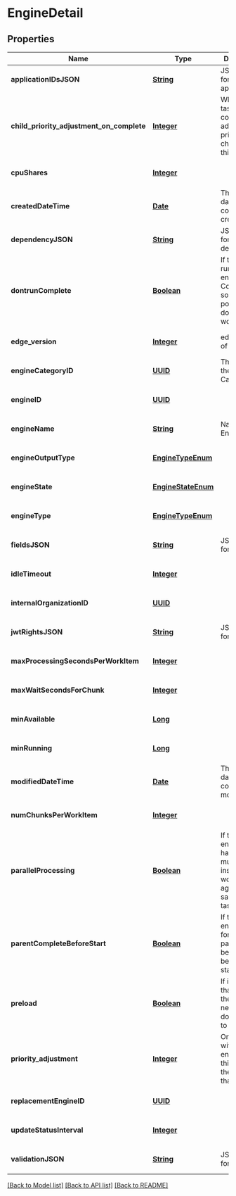 # EngineDetail
## Properties

Name | Type | Description | Notes
------------ | ------------- | ------------- | -------------
**applicationIDsJSON** | [**String**](string.md) | JSON Data for application_id | [optional] [default to null]
**child\_priority\_adjustment\_on\_complete** | [**Integer**](integer.md) | When this task completes, adjust the priority of child tasks by this value | [optional] [default to null]
**cpuShares** | [**Integer**](integer.md) |  | [optional] [default to null]
**createdDateTime** | [**Date**](DateTime.md) | This is the datetime the core was created | [optional] [default to null]
**dependencyJSON** | [**String**](string.md) | JSON Data for dependency | [optional] [default to null]
**dontrunComplete** | [**Boolean**](boolean.md) | If true, do not run this engine.  Complete as soon as possible and do not assign work. | [optional] [default to null]
**edge\_version** | [**Integer**](integer.md) | edge version of the engine | [optional] [default to null]
**engineCategoryID** | [**UUID**](UUID.md) | The UUID of the Engine Category | [optional] [default to null]
**engineID** | [**UUID**](UUID.md) |  | [optional] [default to null]
**engineName** | [**String**](string.md) | Name of the Engine | [optional] [default to null]
**engineOutputType** | [**EngineTypeEnum**](EngineTypeEnum.md) |  | [optional] [default to null]
**engineState** | [**EngineStateEnum**](EngineStateEnum.md) |  | [optional] [default to null]
**engineType** | [**EngineTypeEnum**](EngineTypeEnum.md) |  | [optional] [default to null]
**fieldsJSON** | [**String**](string.md) | JSON Data for fields | [optional] [default to null]
**idleTimeout** | [**Integer**](integer.md) |  | [optional] [default to null]
**internalOrganizationID** | [**UUID**](UUID.md) |  | [optional] [default to null]
**jwtRightsJSON** | [**String**](string.md) | JSON Data for jwt_rights | [optional] [default to null]
**maxProcessingSecondsPerWorkItem** | [**Integer**](integer.md) |  | [optional] [default to null]
**maxWaitSecondsForChunk** | [**Integer**](integer.md) |  | [optional] [default to null]
**minAvailable** | [**Long**](long.md) |  | [optional] [default to null]
**minRunning** | [**Long**](long.md) |  | [optional] [default to null]
**modifiedDateTime** | [**Date**](DateTime.md) | This is the datetime the core was last modified. | [optional] [default to null]
**numChunksPerWorkItem** | [**Integer**](integer.md) |  | [optional] [default to null]
**parallelProcessing** | [**Boolean**](boolean.md) | If true, the engine can handle multiple instances working against the same chunk task. | [optional] [default to null]
**parentCompleteBeforeStart** | [**Boolean**](boolean.md) | If true, the engine waits for the parent(s) to be complete before starting | [optional] [default to null]
**preload** | [**Boolean**](boolean.md) | If it is &#x60;true&#x60;, that means the engine need to pull docker image to local | [optional] [default to null]
**priority\_adjustment** | [**Integer**](integer.md) | On new tasks with this engine, add this value to the priority of that task | [optional] [default to null]
**replacementEngineID** | [**UUID**](UUID.md) |  | [optional] [default to null]
**updateStatusInterval** | [**Integer**](integer.md) |  | [optional] [default to null]
**validationJSON** | [**String**](string.md) | JSON Data for validation | [optional] [default to null]

[[Back to Model list]](../README.md#documentation-for-models) [[Back to API list]](../README.md#documentation-for-api-endpoints) [[Back to README]](../README.md)

